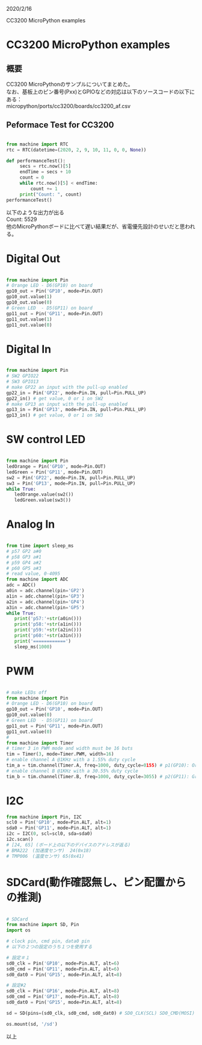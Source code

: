 
2020/2/16

CC3200 MicroPython examples
# CC3200 MicroPython examples

## 概要
CC3200 MicroPythonのサンプルについてまとめた。   
なお、基板上のピン番号(Pxx)とGPIOなどの対応は以下のソースコードの以下にある：   
micropython/ports/cc3200/boards/cc3200_af.csv  


## Peformace Test for CC3200
```python

from machine import RTC
rtc = RTC(datetime=(2020, 2, 9, 10, 11, 0, 0, None)) 

def performanceTest():
     secs = rtc.now()[5] 
     endTime = secs + 10
     count = 0
     while rtc.now()[5] < endTime:
         count += 1
     print("Count: ", count)
performanceTest()
```
以下のような出力が出る   
Count:  5529  
他のMicroPythonボードに比べて遅い結果だが、省電優先設計のせいだと思われる。


# Digital Out
```python

from machine import Pin
# Orange LED - D6(GP10) on board
gp10_out = Pin('GP10', mode=Pin.OUT)
gp10_out.value(1)
gp10_out.value(0)
# Green LED  - D5(GP11) on board
gp11_out = Pin('GP11', mode=Pin.OUT)
gp11_out.value(1)
gp11_out.value(0)
```


# Digital In

```python

from machine import Pin
# SW2 GPIO22
# SW3 GPIO13
# make GP22 an input with the pull-up enabled
gp22_in = Pin('GP22', mode=Pin.IN, pull=Pin.PULL_UP)
gp22_in() # get value, 0 or 1 on SW2
# make GP13 an input with the pull-up enabled
gp13_in = Pin('GP13', mode=Pin.IN, pull=Pin.PULL_UP)
gp13_in() # get value, 0 or 1 on SW3
```

# SW control LED
```python

from machine import Pin
ledOrange = Pin('GP10', mode=Pin.OUT)
ledGreen = Pin('GP11', mode=Pin.OUT)
sw2 = Pin('GP22', mode=Pin.IN, pull=Pin.PULL_UP)
sw3 = Pin('GP13', mode=Pin.IN, pull=Pin.PULL_UP)
while True:
   ledOrange.value(sw2())
   ledGreen.value(sw3())

```

# Analog In
```python

from time import sleep_ms
# p57 GP2 a#0
# p58 GP3 a#1
# p59 GP4 a#2
# p60 GP5 a#3 
# read value, 0-4095
from machine import ADC
adc = ADC()
a0in = adc.channel(pin='GP2')
a1in = adc.channel(pin='GP3')
a2in = adc.channel(pin='GP4')
a3in = adc.channel(pin='GP5')
while True:
   print('p57:'+str(a0in()))
   print('p58:'+str(a1in()))
   print('p59:'+str(a2in()))
   print('p60:'+str(a3in()))
   print('============')
   sleep_ms(1000)
```


# PWM
```python

# make LEDs off
from machine import Pin
# Orange LED - D6(GP10) on board
gp10_out = Pin('GP10', mode=Pin.OUT)
gp10_out.value(0)
# Green LED  - D5(GP11) on board
gp11_out = Pin('GP11', mode=Pin.OUT)
gp11_out.value(0)
#
from machine import Timer
# timer 3 in PWM mode and width must be 16 buts
tim = Timer(3, mode=Timer.PWM, width=16)
# enable channel A @1KHz with a 1.55% duty cycle
tim_a = tim.channel(Timer.A, freq=1000, duty_cycle=0155) # p1(GP10): Orange LED on board
# enable channel B @1KHz with a 30.55% duty cycle
tim_b = tim.channel(Timer.B, freq=1000, duty_cycle=3055) # p2(GP11): Green LED on board
```

# I2C
```python
from machine import Pin, I2C
scl0 = Pin('GP10', mode=Pin.ALT, alt=1) 
sda0 = Pin('GP11', mode=Pin.ALT, alt=1)
i2c = I2C(0, scl=scl0, sda=sda0)
i2c.scan()
# [24, 65] (ボード上の以下のデバイスのアドレスが返る)
# BMA222　(加速度センサ)  24(0x18)
# TMP006　(温度センサ) 65(0x41)
```

# SDCard(動作確認無し、ピン配置からの推測)
```python

# SDCard
from machine import SD, Pin
import os

# clock pin, cmd pin, data0 pin
# 以下の２つの設定のうち１つを使用する

# 設定＃１
sd0_clk = Pin('GP10', mode=Pin.ALT, alt=6) 
sd0_cmd = Pin('GP11', mode=Pin.ALT, alt=6)
sd0_dat0 = Pin('GP15', mode=Pin.ALT, alt=8)

# 設定#2
sd0_clk = Pin('GP16', mode=Pin.ALT, alt=8) 
sd0_cmd = Pin('GP17', mode=Pin.ALT, alt=8)
sd0_dat0 = Pin('GP15', mode=Pin.ALT, alt=8)

sd = SD(pins=(sd0_clk, sd0_cmd, sd0_dat0) # SD0_CLK(SCL) SD0_CMD(MOSI) SD0_DAT0(MISO)

os.mount(sd, '/sd')

```

以上
